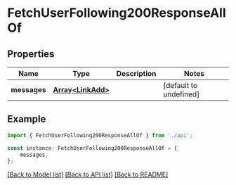 # FetchUserFollowing200ResponseAllOf


## Properties

Name | Type | Description | Notes
------------ | ------------- | ------------- | -------------
**messages** | [**Array&lt;LinkAdd&gt;**](LinkAdd.md) |  | [default to undefined]

## Example

```typescript
import { FetchUserFollowing200ResponseAllOf } from './api';

const instance: FetchUserFollowing200ResponseAllOf = {
    messages,
};
```

[[Back to Model list]](../README.md#documentation-for-models) [[Back to API list]](../README.md#documentation-for-api-endpoints) [[Back to README]](../README.md)
